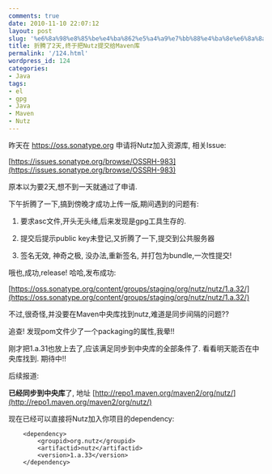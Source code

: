 ```yaml
---
comments: true
date: 2010-11-10 22:07:12
layout: post
slug: '%e6%8a%98%e8%85%be%e4%ba%862%e5%a4%a9%e7%bb%88%e4%ba%8e%e6%8a%8anutz%e6%8f%90%e4%ba%a4%e7%bb%99maven%e5%ba%93'
title: 折腾了2天,终于把Nutz提交给Maven库
permalink: '/124.html'
wordpress_id: 124
categories:
- Java
tags:
- el
- gpg
- Java
- Maven
- Nutz
---
```


昨天在 https://oss.sonatype.org 申请将Nutz加入资源库, 相关Issue:

[https://issues.sonatype.org/browse/OSSRH-983](https://issues.sonatype.org/browse/OSSRH-983)

原本以为要2天,想不到一天就通过了申请.

下午折腾了一下,搞到傍晚才成功上传一版,期间遇到的问题有:

1. 要求asc文件,开头无头绪,后来发现是gpg工具生存的.

2. 提交后提示public key未登记,又折腾了一下,提交到公共服务器

3. 签名无效, 神奇之极, 没办法,重新签名, 并打包为bundle,一次性提交!

哦也,成功,release! 哈哈,发布成功:

[https://oss.sonatype.org/content/groups/staging/org/nutz/nutz/1.a.32/](https://oss.sonatype.org/content/groups/staging/org/nutz/nutz/1.a.32/)

不过,很奇怪,并没要在Maven中央库找到nutz,难道是同步间隔的问题??

追查! 发现pom文件少了一个packaging的属性,我晕!!

刚才把1.a.31也放上去了,应该满足同步到中央库的全部条件了. 看看明天能否在中央库找到. 期待中!!

后续报道:

**已经同步到中央库**了, 地址 [http://repo1.maven.org/maven2/org/nutz/](http://repo1.maven.org/maven2/org/nutz/)

现在已经可以直接将Nutz加入你项目的dependency:

    	<dependency>
    		<groupid>org.nutz</groupid>
    		<artifactid>nutz</artifactid>
    		<version>1.a.33</version>
    	</dependency>
    
